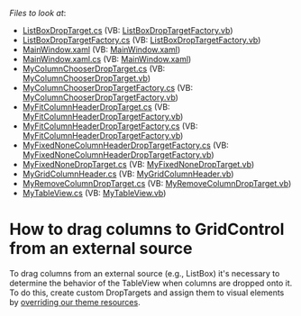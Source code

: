 <!-- default file list -->
*Files to look at*:

* [ListBoxDropTarget.cs](./CS/DragDropColumns/ListBoxDropTarget/ListBoxDropTarget.cs) (VB: [ListBoxDropTargetFactory.vb](./VB/DragDropColumns/ListBoxDropTarget/ListBoxDropTargetFactory.vb))
* [ListBoxDropTargetFactory.cs](./CS/DragDropColumns/ListBoxDropTarget/ListBoxDropTargetFactory.cs) (VB: [ListBoxDropTargetFactory.vb](./VB/DragDropColumns/ListBoxDropTarget/ListBoxDropTargetFactory.vb))
* [MainWindow.xaml](./CS/DragDropColumns/MainWindow.xaml) (VB: [MainWindow.xaml](./VB/DragDropColumns/MainWindow.xaml))
* [MainWindow.xaml.cs](./CS/DragDropColumns/MainWindow.xaml.cs) (VB: [MainWindow.xaml](./VB/DragDropColumns/MainWindow.xaml))
* [MyColumnChooserDropTarget.cs](./CS/DragDropColumns/MyColumnChooserDropTarget/MyColumnChooserDropTarget.cs) (VB: [MyColumnChooserDropTarget.vb](./VB/DragDropColumns/MyColumnChooserDropTarget/MyColumnChooserDropTarget.vb))
* [MyColumnChooserDropTargetFactory.cs](./CS/DragDropColumns/MyColumnChooserDropTarget/MyColumnChooserDropTargetFactory.cs) (VB: [MyColumnChooserDropTargetFactory.vb](./VB/DragDropColumns/MyColumnChooserDropTarget/MyColumnChooserDropTargetFactory.vb))
* [MyFitColumnHeaderDropTarget.cs](./CS/DragDropColumns/MyFitColumnHeaderDropTargetFactory/MyFitColumnHeaderDropTarget.cs) (VB: [MyFitColumnHeaderDropTargetFactory.vb](./VB/DragDropColumns/MyFitColumnHeaderDropTargetFactory/MyFitColumnHeaderDropTargetFactory.vb))
* [MyFitColumnHeaderDropTargetFactory.cs](./CS/DragDropColumns/MyFitColumnHeaderDropTargetFactory/MyFitColumnHeaderDropTargetFactory.cs) (VB: [MyFitColumnHeaderDropTargetFactory.vb](./VB/DragDropColumns/MyFitColumnHeaderDropTargetFactory/MyFitColumnHeaderDropTargetFactory.vb))
* [MyFixedNoneColumnHeaderDropTargetFactory.cs](./CS/DragDropColumns/MyFixedNoneDropTarget/MyFixedNoneColumnHeaderDropTargetFactory.cs) (VB: [MyFixedNoneColumnHeaderDropTargetFactory.vb](./VB/DragDropColumns/MyFixedNoneDropTarget/MyFixedNoneColumnHeaderDropTargetFactory.vb))
* [MyFixedNoneDropTarget.cs](./CS/DragDropColumns/MyFixedNoneDropTarget/MyFixedNoneDropTarget.cs) (VB: [MyFixedNoneDropTarget.vb](./VB/DragDropColumns/MyFixedNoneDropTarget/MyFixedNoneDropTarget.vb))
* [MyGridColumnHeader.cs](./CS/DragDropColumns/MyGridColumnHeader.cs) (VB: [MyGridColumnHeader.vb](./VB/DragDropColumns/MyGridColumnHeader.vb))
* [MyRemoveColumnDropTarget.cs](./CS/DragDropColumns/MyRemoveColumnDropTarget.cs) (VB: [MyRemoveColumnDropTarget.vb](./VB/DragDropColumns/MyRemoveColumnDropTarget.vb))
* [MyTableView.cs](./CS/DragDropColumns/MyTableView/MyTableView.cs) (VB: [MyTableView.vb](./VB/DragDropColumns/MyTableView/MyTableView.vb))
<!-- default file list end -->
# How to drag columns to GridControl from an external source


<p>To drag columns from an external source (e.g., ListBox) it's necessary to determine the behavior of the TableView when columns are dropped onto it. To do this, create custom DropTargets and assign them to visual elements by <a href="https://www.devexpress.com/Support/Center/p/KA18580">overriding our theme resources</a>.</p>

<br/>


